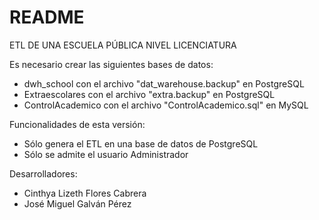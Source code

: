 # README

ETL DE UNA ESCUELA PÚBLICA NIVEL LICENCIATURA

Es necesario crear las siguientes bases de datos:
  * dwh_school con el archivo "dat_warehouse.backup" en PostgreSQL
  * Extraescolares con el archivo "extra.backup" en PostgreSQL
  * ControlAcademico con el archivo "ControlAcademico.sql" en MySQL

Funcionalidades de esta versión: 
  * Sólo genera el ETL en una base de datos de PostgreSQL 
  * Sólo se admite el usuario Administrador


Desarrolladores: 
* Cinthya Lizeth Flores Cabrera
* José Miguel Galván Pérez

